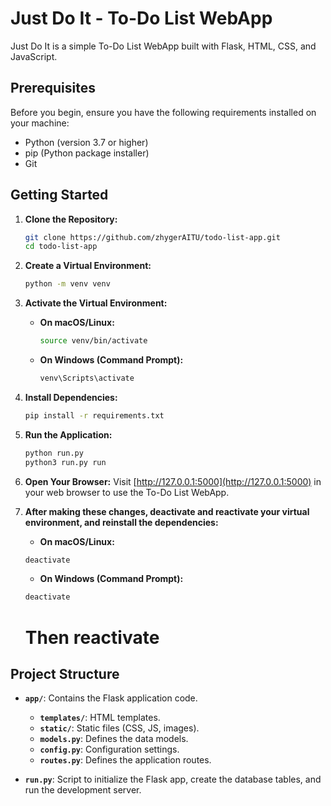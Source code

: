 # Just Do It - To-Do List WebApp

Just Do It is a simple To-Do List WebApp built with Flask, HTML, CSS, and JavaScript.

## Prerequisites

Before you begin, ensure you have the following requirements installed on your machine:

- Python (version 3.7 or higher)
- pip (Python package installer)
- Git

## Getting Started

1. **Clone the Repository:**
   ```bash
   git clone https://github.com/zhygerAITU/todo-list-app.git
   cd todo-list-app
   ```

2. **Create a Virtual Environment:**
   ```bash
   python -m venv venv
   ```

3. **Activate the Virtual Environment:**
   - **On macOS/Linux:**
     ```bash
     source venv/bin/activate
     ```
   - **On Windows (Command Prompt):**
     ```bash
     venv\Scripts\activate
     ```

4. **Install Dependencies:**
   ```bash
   pip install -r requirements.txt
   ```

5. **Run the Application:**
   ```bash
   python run.py
   python3 run.py run
   ```

6. **Open Your Browser:**
   Visit [http://127.0.0.1:5000](http://127.0.0.1:5000) in your web browser to use the To-Do List WebApp.

7. **After making these changes, deactivate and reactivate your virtual environment, and reinstall the dependencies:**
    - **On macOS/Linux:**
     ```bash
     deactivate
     ```
     - **On Windows (Command Prompt):**
     ```bash
     deactivate
     ```

    # Then reactivate

## Project Structure

- **`app/`**: Contains the Flask application code.
  - **`templates/`**: HTML templates.
  - **`static/`**: Static files (CSS, JS, images).
  - **`models.py`**: Defines the data models.
  - **`config.py`**: Configuration settings.
  - **`routes.py`**: Defines the application routes.

- **`run.py`**: Script to initialize the Flask app, create the database tables, and run the development server.

